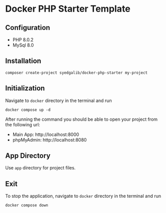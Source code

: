 # Docker PHP Starter Template

## Configuration
- PHP 8.0.2
- MySql 8.0

## Installation
```shell
composer create-project syedgalib/docker-php-starter my-project
```

## Initialization
Navigate to `docker` directory in the terminal and run
```shell
docker compose up -d
```

After running the command you should be able to open your project from the following url:

- Main App: http://localhost:8000
- phpMyAdmin: http://localhost:8080


## App Directory
Use `app` directory for project files.


## Exit 
To stop the application, navigate to `docker` directory in the terminal and run
```shell
docker compose down
```